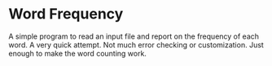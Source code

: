 # Word Frequency

A simple program to read an input file and report on the frequency of each word.
A very quick attempt.
Not much error checking or customization.
Just enough to make the word counting work.
